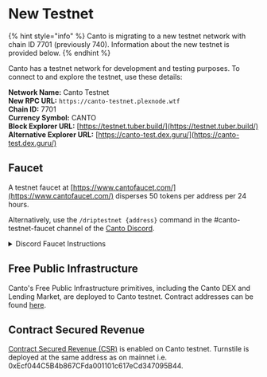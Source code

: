 # New Testnet

{% hint style="info" %}
Canto is migrating to a new testnet network with chain ID 7701 (previously 740). Information about the new testnet is provided below.
{% endhint %}

Canto has a testnet network for development and testing purposes. To connect to and explore the testnet, use these details:

**Network Name:** Canto Testnet\
**New RPC URL:** `https://canto-testnet.plexnode.wtf`\
**Chain ID:** 7701\
**Currency Symbol:** CANTO\
**Block Explorer URL:** [https://testnet.tuber.build/](https://testnet.tuber.build/)
**Alternative Explorer URL:** [https://canto-test.dex.guru/](https://canto-test.dex.guru/)

## Faucet

A testnet faucet at [https://www.cantofaucet.com/](https://www.cantofaucet.com/) disperses 50 tokens per address per 24 hours.

Alternatively, use the `/driptestnet {address}` command in the #canto-testnet-faucet channel of the [Canto Discord](https://discord.gg/canto).

<details>

<summary>Discord Faucet Instructions</summary>

To use the faucet, locate the `#canto-testnet-faucet` channel in the Canto Discord. In this channel, begin typing `/driptestnet` into the chat bar. When you see the command appear above the chat bar, hit enter and paste in your wallet address. Finally, hit enter once more to send the command.

</details>

## Free Public Infrastructure

Canto's Free Public Infrastructure primitives, including the Canto DEX and Lending Market, are deployed to Canto testnet. Contract addresses can be found [here](https://docs.canto.io/evm-development/contract-addresses#testnet-7701).

## Contract Secured Revenue

[Contract Secured Revenue (CSR)](contract-secured-revenue.md) is enabled on Canto testnet. Turnstile is deployed at the same address as on mainnet i.e. 0xEcf044C5B4b867CFda001101c617eCd347095B44.
